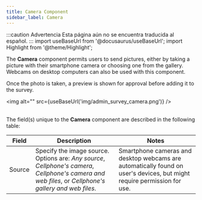 ```yaml
---
title: Camera Component
sidebar_label: Camera
---
```


:::caution Advertencia
Esta página aún no se encuentra traducida al español.
:::
import useBaseUrl from '@docusaurus/useBaseUrl';
import Highlight from '@theme/Highlight';

The **Camera** component permits users to send pictures, either by taking a picture with their smartphone camera or choosing one from the gallery. Webcams on desktop computers can also be used with this component.

Once the photo is taken, a preview is shown for approval before adding it to the survey.

<img alt="" src={useBaseUrl('img/admin_survey_camera.png')} />
<br/><br/>

The field(s) unique to the **Camera** component are described in the following table:


| Field | Description | Notes |
| ---- | ----------- | ----- |
| Source | Specify the image source. Options are: _Any source_, _Cellphone's camera_, _Cellphone's camera and web files_, or _Cellphone's gallery and web files_. | Smartphone cameras and desktop webcams are automatically found on user's devices, but might require permission for use. |
